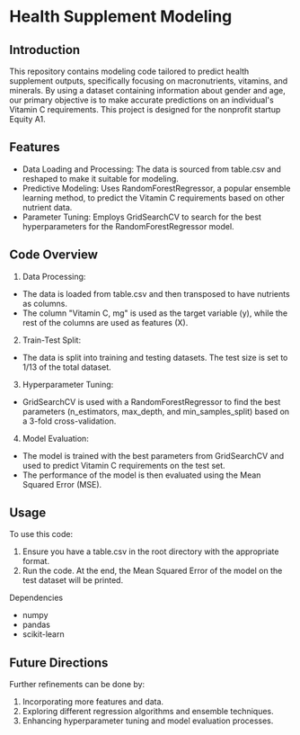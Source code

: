 # Health Supplement Modeling
## Introduction
This repository contains modeling code tailored to predict health supplement outputs, specifically focusing on macronutrients, vitamins, and minerals. By using a dataset containing information about gender and age, our primary objective is to make accurate predictions on an individual's Vitamin C requirements. This project is designed for the nonprofit startup Equity A1.

## Features
- Data Loading and Processing: The data is sourced from table.csv and reshaped to make it suitable for modeling.
- Predictive Modeling: Uses RandomForestRegressor, a popular ensemble learning method, to predict the Vitamin C requirements based on other nutrient data.
- Parameter Tuning: Employs GridSearchCV to search for the best hyperparameters for the RandomForestRegressor model.
## Code Overview
1. Data Processing:

- The data is loaded from table.csv and then transposed to have nutrients as columns.
- The column "Vitamin C, mg" is used as the target variable (y), while the rest of the columns are used as features (X).
2. Train-Test Split:

- The data is split into training and testing datasets. The test size is set to 1/13 of the total dataset.
3. Hyperparameter Tuning:

- GridSearchCV is used with a RandomForestRegressor to find the best parameters (n_estimators, max_depth, and min_samples_split) based on a 3-fold cross-validation.
4. Model Evaluation:

- The model is trained with the best parameters from GridSearchCV and used to predict Vitamin C requirements on the test set.
- The performance of the model is then evaluated using the Mean Squared Error (MSE).
## Usage
To use this code:

1. Ensure you have a table.csv in the root directory with the appropriate format.
2. Run the code. At the end, the Mean Squared Error of the model on the test dataset will be printed.

Dependencies
- numpy
- pandas
- scikit-learn
## Future Directions
Further refinements can be done by:

1. Incorporating more features and data.
2. Exploring different regression algorithms and ensemble techniques.
3. Enhancing hyperparameter tuning and model evaluation processes.
